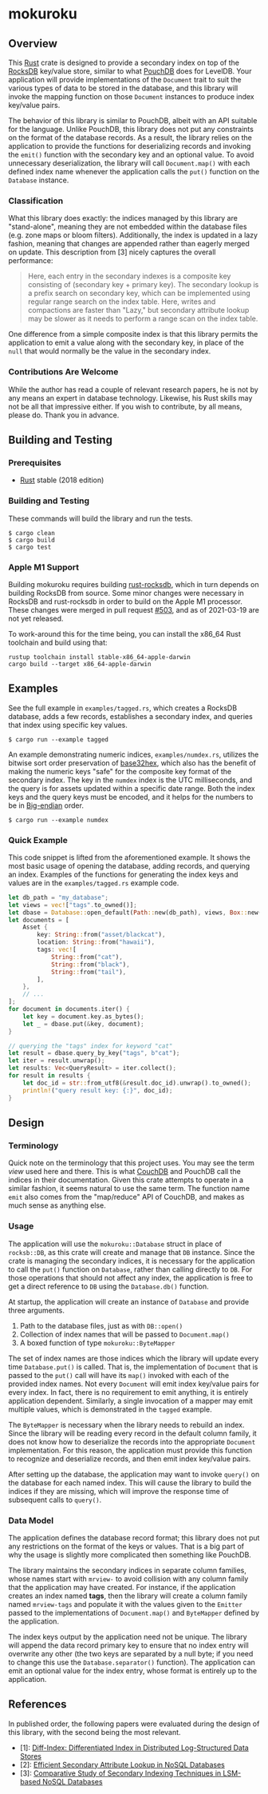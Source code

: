 # mokuroku

## Overview

This [Rust](https://www.rust-lang.org) crate is designed to provide a secondary
index on top of the [RocksDB](https://rocksdb.org) key/value store, similar to
what [PouchDB](https://pouchdb.com) does for LevelDB. Your application will provide
implementations of the `Document` trait to suit the various types of data to be
stored in the database, and this library will invoke the mapping function on those
`Document` instances to produce index key/value pairs.

The behavior of this library is similar to PouchDB, albeit with an API suitable
for the language. Unlike PouchDB, this library does not put any constraints on
the format of the database records. As a result, the library relies on the
application to provide the functions for deserializing records and invoking the
`emit()` function with the secondary key and an optional value. To avoid
unnecessary deserialization, the library will call `Document.map()` with each
defined index name whenever the application calls the `put()` function on the
`Database` instance.

### Classification

What this library does exactly: the indices managed by this library are
"stand-alone", meaning they are not embedded within the database files (e.g.
zone maps or bloom filters). Additionally, the index is updated in a lazy
fashion, meaning that changes are appended rather than eagerly merged on update.
This description from [3] nicely captures the overall performance:

> Here, each entry in the secondary indexes is a composite key consisting of
> (secondary key + primary key). The secondary lookup is a prefix search on
> secondary key, which can be implemented using regular range search on the
> index table. Here, writes and compactions are faster than "Lazy," but
> secondary attribute lookup may be slower as it needs to perform a range scan
> on the index table.

One difference from a simple composite index is that this library permits the
application to emit a value along with the secondary key, in place of the `null`
that would normally be the value in the secondary index.

### Contributions Are Welcome

While the author has read a couple of relevant research papers, he is not by any
means an expert in database technology. Likewise, his Rust skills may not be all
that impressive either. If you wish to contribute, by all means, please do.
Thank you in advance.

## Building and Testing

### Prerequisites

* [Rust](https://www.rust-lang.org) stable (2018 edition)

### Building and Testing

These commands will build the library and run the tests.

```shell
$ cargo clean
$ cargo build
$ cargo test
```

### Apple M1 Support

Building mokuroku requires building
[rust-rocksdb](https://crates.io/crates/rocksdb), which in turn depends on
building RocksDB from source. Some minor changes were necessary in RocksDB and
rust-rocksdb in order to build on the Apple M1 processor. These changes were
merged in pull request
[#503](https://github.com/rust-rocksdb/rust-rocksdb/pull/503), and as of
2021-03-19 are not yet released.

To work-around this for the time being, you can install the x86_64 Rust
toolchain and build using that:

```shell
rustup toolchain install stable-x86_64-apple-darwin
cargo build --target x86_64-apple-darwin
```

## Examples

See the full example in `examples/tagged.rs`, which creates a RocksDB database,
adds a few records, establishes a secondary index, and queries that index using
specific key values.

```shell
$ cargo run --example tagged
```

An example demonstrating numeric indices, `examples/numdex.rs`, utilizes the
bitwise sort order preservation of
[base32hex](https://en.wikipedia.org/wiki/Base32#base32hex), which also has the
benefit of making the numeric keys "safe" for the composite key format of the
secondary index. The key in the `numdex` index is the UTC milliseconds, and the
query is for assets updated within a specific date range. Both the index keys
and the query keys must be encoded, and it helps for the numbers to be in
[Big-endian](https://en.wikipedia.org/wiki/Endianness#Big-endian) order.

```shell
$ cargo run --example numdex
```

### Quick Example

This code snippet is lifted from the aforementioned example. It shows the most
basic usage of opening the database, adding records, and querying an index.
Examples of the functions for generating the index keys and values are in the
`examples/tagged.rs` example code.

```rust
let db_path = "my_database";
let views = vec!["tags".to_owned()];
let dbase = Database::open_default(Path::new(db_path), views, Box::new(mapper)).unwrap();
let documents = [
    Asset {
        key: String::from("asset/blackcat"),
        location: String::from("hawaii"),
        tags: vec![
            String::from("cat"),
            String::from("black"),
            String::from("tail"),
        ],
    },
    // ...
];
for document in documents.iter() {
    let key = document.key.as_bytes();
    let _ = dbase.put(&key, document);
}

// querying the "tags" index for keyword "cat"
let result = dbase.query_by_key("tags", b"cat");
let iter = result.unwrap();
let results: Vec<QueryResult> = iter.collect();
for result in results {
    let doc_id = str::from_utf8(&result.doc_id).unwrap().to_owned();
    println!("query result key: {:}", doc_id);
}
```

## Design

### Terminology

Quick note on the terminology that this project uses. You may see the term
_view_ used here and there. This is what [CouchDB](https://couchdb.apache.org)
and PouchDB call the indices in their documentation. Given this crate attempts
to operate in a similar fashion, it seems natural to use the same term. The
function name `emit` also comes from the "map/reduce" API of CouchDB, and
makes as much sense as anything else.

### Usage

The application will use the `mokuroku::Database` struct in place of `rocksb::DB`,
as this crate will create and manage that `DB` instance. Since the crate is
managing the secondary indices, it is necessary for the application to call the
`put()` function on `Database`, rather than calling directly to `DB`. For those
operations that should not affect any index, the application is free to get a
direct reference to `DB` using the `Database.db()` function.

At startup, the application will create an instance of `Database` and provide
three arguments.

1. Path to the database files, just as with `DB::open()`
1. Collection of index names that will be passed to `Document.map()`
1. A boxed function of type `mokuroku::ByteMapper`

The set of index names are those indices which the library will update every time
`Database.put()` is called. That is, the implementation of `Document` that is
passed to the `put()` call will have its `map()` invoked with each of the
provided index names. Not every `Document` will emit index key/value pairs for
every index. In fact, there is no requirement to emit anything, it is entirely
application dependent. Similarly, a single invocation of a mapper may emit
multiple values, which is demonstrated in the `tagged` example.

The `ByteMapper` is necessary when the library needs to rebuild an index. Since
the library will be reading every record in the default column family, it does
not know how to deserialize the records into the appropriate `Document`
implementation. For this reason, the application must provide this function to
recognize and deserialize records, and then emit index key/value pairs.

After setting up the database, the application may want to invoke `query()` on
the database for each named index. This will cause the library to build the
indices if they are missing, which will improve the response time of subsequent
calls to `query()`.

### Data Model

The application defines the database record format; this library does not put
any restrictions on the format of the keys or values. That is a big part of why
the usage is slightly more complicated then something like PouchDB.

The library maintains the secondary indices in separate column families, whose
names start with `mrview-` to avoid collision with any column family that the
application may have created. For instance, if the application creates an index
named **tags**, then the library will create a column family named `mrview-tags`
and populate it with the values given to the `Emitter` passed to the
implementations of `Document.map()` and `ByteMapper` defined by the application.

The index keys output by the application need not be unique. The library will
append the data record primary key to ensure that no index entry will overwrite
any other (the two keys are separated by a null byte; if you need to change this
use the `Database.separator()` function). The application can emit an optional
value for the index entry, whose format is entirely up to the application.

## References

In published order, the following papers were evaluated during the design of
this library, with the second being the most relevant.

* \[1\]: [Diff-Index: Differentiated Index in Distributed Log-Structured Data Stores](https://www.semanticscholar.org/paper/Diff-Index%3A-Differentiated-Index-in-Distributed-Tan-Tata/385d44dccb9c24a039d12c2eb2f011f5a057466d)
* \[2\]: [Efficient Secondary Attribute Lookup in NoSQL Databases](https://www.semanticscholar.org/paper/Efficient-Secondary-Attribute-Lookup-in-NoSQL-Qader-Cheng/f78c397df0f3296b97178f773514b7c6c8a99cf2)
* \[3\]: [Comparative Study of Secondary Indexing Techniques in LSM-based NoSQL Databases](https://www.semanticscholar.org/paper/A-Comparative-Study-of-Secondary-Indexing-in-NoSQL-Qader-Cheng/1c8b5b018f61c8170554a2cd38b689f3b1e5eab2)
